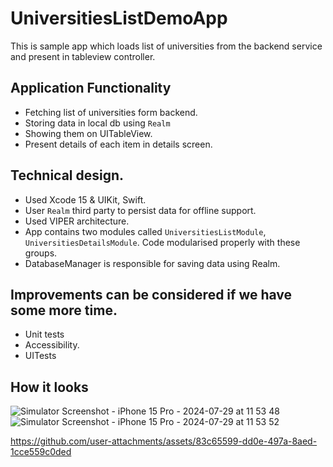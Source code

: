 # UniversitiesListDemoApp
This is sample app which loads list of universities from the backend service and present in tableview controller.

## Application Functionality
- Fetching list of universities form backend.
- Storing data in local db using `Realm`
- Showing them on UITableView.
- Present details of each item in details screen.

## Technical design.
- Used Xcode 15 & UIKit, Swift.
- User `Realm` third party to persist data for offline support.
- Used VIPER architecture.
- App contains two modules called `UniversitiesListModule`, `UniversitiesDetailsModule`. Code modularised properly with these groups. 
- DatabaseManager is responsible for saving data using Realm.

## Improvements can be considered if we have some more time.
- Unit tests
- Accessibility.
- UITests

## How it looks 
![Simulator Screenshot - iPhone 15 Pro - 2024-07-29 at 11 53 48](https://github.com/user-attachments/assets/f9a520ea-83d6-4fc8-ad81-7d7a182b2e63)
![Simulator Screenshot - iPhone 15 Pro - 2024-07-29 at 11 53 52](https://github.com/user-attachments/assets/5e13bff6-a031-4e44-a30c-152345a3c86b)


https://github.com/user-attachments/assets/83c65599-dd0e-497a-8aed-1cce559c0ded

